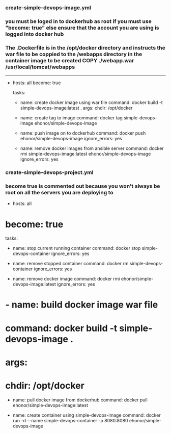 ### create-simple-devops-image.yml
### you must be loged in to dockerhub as root if you must use "become: true" else ensure that the account you are using is logged into docker hub ### 
### The .Dockerfile is in the /opt/docker directory and instructs the war file to be coppied to the /webapps directory in the container image to be created COPY ./webapp.war /usr/local/tomcat/webapps

---
- hosts: all
  become: true

  tasks:
  - name: create docker image using war file
    command: docker build -t simple-devops-image:latest .
    args:
      chdir: /opt/docker

  - name: create tag to image
    command: docker tag simple-devops-image ehonor/simple-devops-image


  - name: push image on to dockerhub
    command: docker push ehonor/simple-devops-image
    ignore_errors: yes

  - name: remove docker images from ansible server
    command: docker rmi simple-devops-image:latest ehonor/simple-devops-image
    ignore_errors: yes

### create-simple-devops-project.yml
### become true is commented out because you won't always be root on all the servers you are deploying to

- hosts: all
#  become: true

  tasks:

  - name: stop current running container
    command: docker stop simple-devops-container
    ignore_errors: yes

  - name: remove stopped container
    command: docker rm simple-devops-container
    ignore_errors: yes

  - name: remove docker image
    command: docker rmi ehonor/simple-devops-image:latest
    ignore_errors: yes

#  - name: build docker image war file
#    command: docker build -t simple-devops-image .
#    args:
#      chdir: /opt/docker

  - name: pull docker image from dockerhub
    command: docker pull ehonor/simple-devops-image:latest

  - name: create container using simple-devops-image
    command: docker run -d --name simple-devops-container -p 8080:8080 ehonor/simple-devops-image

